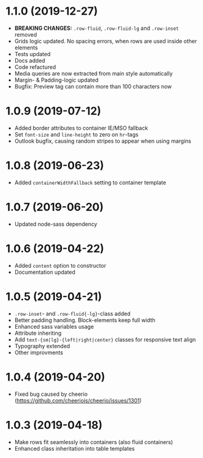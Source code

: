 # 1.1.0 (2019-12-27)

- **BREAKING CHANGES:** `.row-fluid`, `.row-fluid-lg` and `.row-inset` removed
- Grids logic updated. No spacing errors, when rows are used inside other elements
- Tests updated
- Docs added
- Code refactured
- Media queries are now extracted from main style automatically
- Margin- & Padding-logic updated
- Bugfix: Preview tag can contain more than 100 characters now

# 1.0.9 (2019-07-12)

- Added border attributes to container IE/MSO fallback
- Set `font-size` and `line-height` to zero on `hr`-tags
- Outlook bugfix, causing random stripes to appear when using margins  

# 1.0.8 (2019-06-23)

- Added `containerWidthFallback` setting to container template

# 1.0.7 (2019-06-20)

- Updated node-sass dependency

# 1.0.6 (2019-04-22)

- Added `content` option to constructor
- Documentation updated

# 1.0.5 (2019-04-21)

- `.row-inset`- and `.row-fluid{-lg}`-class added
- Better padding handling. Block-elements keep full width
- Enhanced sass variables usage
- Attribute inheriting
- Add `text-{sm|lg}-{left|right|center}` classes for responsive text align
- Typography extended
- Other improvments

# 1.0.4 (2019-04-20)

- Fixed bug caused by cheerio (https://github.com/cheeriojs/cheerio/issues/1301)

# 1.0.3 (2019-04-18)

- Make rows fit seamlessly into containers (also fluid containers)
- Enhanced class inheritation into table templates
